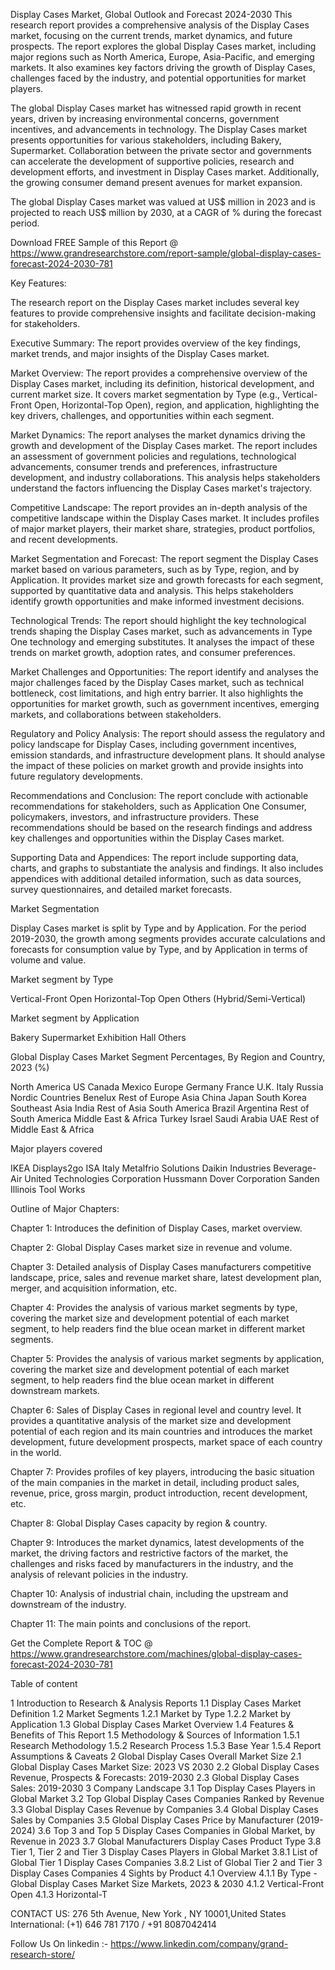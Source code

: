 Display Cases Market, Global Outlook and Forecast 2024-2030
This research report provides a comprehensive analysis of the Display Cases market, focusing on the current trends, market dynamics, and future prospects. The report explores the global Display Cases market, including major regions such as North America, Europe, Asia-Pacific, and emerging markets. It also examines key factors driving the growth of Display Cases, challenges faced by the industry, and potential opportunities for market players.

The global Display Cases market has witnessed rapid growth in recent years, driven by increasing environmental concerns, government incentives, and advancements in technology. The Display Cases market presents opportunities for various stakeholders, including Bakery, Supermarket. Collaboration between the private sector and governments can accelerate the development of supportive policies, research and development efforts, and investment in Display Cases market. Additionally, the growing consumer demand present avenues for market expansion.

The global Display Cases market was valued at US$ million in 2023 and is projected to reach US$ million by 2030, at a CAGR of % during the forecast period.

Download FREE Sample of this Report @ https://www.grandresearchstore.com/report-sample/global-display-cases-forecast-2024-2030-781


Key Features:

The research report on the Display Cases market includes several key features to provide comprehensive insights and facilitate decision-making for stakeholders.

Executive Summary: The report provides overview of the key findings, market trends, and major insights of the Display Cases market.

Market Overview: The report provides a comprehensive overview of the Display Cases market, including its definition, historical development, and current market size. It covers market segmentation by Type (e.g., Vertical-Front Open, Horizontal-Top Open), region, and application, highlighting the key drivers, challenges, and opportunities within each segment.

Market Dynamics: The report analyses the market dynamics driving the growth and development of the Display Cases market. The report includes an assessment of government policies and regulations, technological advancements, consumer trends and preferences, infrastructure development, and industry collaborations. This analysis helps stakeholders understand the factors influencing the Display Cases market's trajectory.

Competitive Landscape: The report provides an in-depth analysis of the competitive landscape within the Display Cases market. It includes profiles of major market players, their market share, strategies, product portfolios, and recent developments.

Market Segmentation and Forecast: The report segment the Display Cases market based on various parameters, such as by Type, region, and by Application. It provides market size and growth forecasts for each segment, supported by quantitative data and analysis. This helps stakeholders identify growth opportunities and make informed investment decisions.

Technological Trends: The report should highlight the key technological trends shaping the Display Cases market, such as advancements in Type One technology and emerging substitutes. It analyses the impact of these trends on market growth, adoption rates, and consumer preferences.

Market Challenges and Opportunities: The report identify and analyses the major challenges faced by the Display Cases market, such as technical bottleneck, cost limitations, and high entry barrier. It also highlights the opportunities for market growth, such as government incentives, emerging markets, and collaborations between stakeholders.

Regulatory and Policy Analysis: The report should assess the regulatory and policy landscape for Display Cases, including government incentives, emission standards, and infrastructure development plans. It should analyse the impact of these policies on market growth and provide insights into future regulatory developments.

Recommendations and Conclusion: The report conclude with actionable recommendations for stakeholders, such as Application One Consumer, policymakers, investors, and infrastructure providers. These recommendations should be based on the research findings and address key challenges and opportunities within the Display Cases market.

Supporting Data and Appendices: The report include supporting data, charts, and graphs to substantiate the analysis and findings. It also includes appendices with additional detailed information, such as data sources, survey questionnaires, and detailed market forecasts.

Market Segmentation

Display Cases market is split by Type and by Application. For the period 2019-2030, the growth among segments provides accurate calculations and forecasts for consumption value by Type, and by Application in terms of volume and value.



Market segment by Type



Vertical-Front Open
Horizontal-Top Open
Others (Hybrid/Semi-Vertical)


Market segment by Application



Bakery
Supermarket
Exhibition Hall
Others


Global Display Cases Market Segment Percentages, By Region and Country, 2023 (%)



North America
US
Canada
Mexico
Europe
Germany
France
U.K.
Italy
Russia
Nordic Countries
Benelux
Rest of Europe
Asia
China
Japan
South Korea
Southeast Asia
India
Rest of Asia
South America
Brazil
Argentina
Rest of South America
Middle East & Africa
Turkey
Israel
Saudi Arabia
UAE
Rest of Middle East & Africa


Major players covered



IKEA
Displays2go
ISA Italy
Metalfrio Solutions
Daikin Industries
Beverage-Air
United Technologies Corporation
Hussmann
Dover Corporation
Sanden
Illinois Tool Works


Outline of Major Chapters:

Chapter 1: Introduces the definition of Display Cases, market overview.

Chapter 2: Global Display Cases market size in revenue and volume.

Chapter 3: Detailed analysis of Display Cases manufacturers competitive landscape, price, sales and revenue market share, latest development plan, merger, and acquisition information, etc.

Chapter 4: Provides the analysis of various market segments by type, covering the market size and development potential of each market segment, to help readers find the blue ocean market in different market segments.

Chapter 5: Provides the analysis of various market segments by application, covering the market size and development potential of each market segment, to help readers find the blue ocean market in different downstream markets.

Chapter 6: Sales of Display Cases in regional level and country level. It provides a quantitative analysis of the market size and development potential of each region and its main countries and introduces the market development, future development prospects, market space of each country in the world.

Chapter 7: Provides profiles of key players, introducing the basic situation of the main companies in the market in detail, including product sales, revenue, price, gross margin, product introduction, recent development, etc.

Chapter 8: Global Display Cases capacity by region & country.

Chapter 9: Introduces the market dynamics, latest developments of the market, the driving factors and restrictive factors of the market, the challenges and risks faced by manufacturers in the industry, and the analysis of relevant policies in the industry.

Chapter 10: Analysis of industrial chain, including the upstream and downstream of the industry.

Chapter 11: The main points and conclusions of the report.

Get the Complete Report & TOC @ https://www.grandresearchstore.com/machines/global-display-cases-forecast-2024-2030-781

Table of content

1 Introduction to Research & Analysis Reports
1.1 Display Cases Market Definition
1.2 Market Segments
1.2.1 Market by Type
1.2.2 Market by Application
1.3 Global Display Cases Market Overview
1.4 Features & Benefits of This Report
1.5 Methodology & Sources of Information
1.5.1 Research Methodology
1.5.2 Research Process
1.5.3 Base Year
1.5.4 Report Assumptions & Caveats
2 Global Display Cases Overall Market Size
2.1 Global Display Cases Market Size: 2023 VS 2030
2.2 Global Display Cases Revenue, Prospects & Forecasts: 2019-2030
2.3 Global Display Cases Sales: 2019-2030
3 Company Landscape
3.1 Top Display Cases Players in Global Market
3.2 Top Global Display Cases Companies Ranked by Revenue
3.3 Global Display Cases Revenue by Companies
3.4 Global Display Cases Sales by Companies
3.5 Global Display Cases Price by Manufacturer (2019-2024)
3.6 Top 3 and Top 5 Display Cases Companies in Global Market, by Revenue in 2023
3.7 Global Manufacturers Display Cases Product Type
3.8 Tier 1, Tier 2 and Tier 3 Display Cases Players in Global Market
3.8.1 List of Global Tier 1 Display Cases Companies
3.8.2 List of Global Tier 2 and Tier 3 Display Cases Companies
4 Sights by Product
4.1 Overview
4.1.1 By Type - Global Display Cases Market Size Markets, 2023 & 2030
4.1.2 Vertical-Front Open
4.1.3 Horizontal-T

CONTACT US:
276 5th Avenue, New York , NY 10001,United States
International: (+1) 646 781 7170 / +91 8087042414

Follow Us On linkedin :- https://www.linkedin.com/company/grand-research-store/

